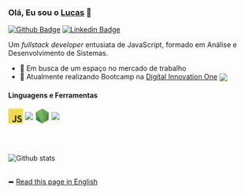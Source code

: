 ### Olá, Eu sou o [Lucas](https://www.linkedin.com/in/lucascrypt)  👋
[![Github Badge](https://img.shields.io/badge/-Github-000?style=flat-square&logo=Github&logoColor=white&link=https://github.com/lucascrypt)](https://github.com/lucascrypt)
[![Linkedin Badge](https://img.shields.io/badge/-LinkedIn-blue?style=flat-square&logo=Linkedin&logoColor=white&link=https://www.linkedin.com/in/lucascrypt//)](https://www.linkedin.com/in/lucascrypt/)

Um *fullstack developer* entusiata de JavaScript, formado em Análise e Desenvolvimento de Sistemas.

- 🔭 Em busca de um espaço no mercado de trabalho
- 🌱 Atualmente realizando Bootcamp na [Digital Innovation One](https://web.digitalinnovation.one/) <img src="https://hermes.digitalinnovation.one/site/images/logo-footer.png" height = 25 align="center"/>

#### Linguagens e Ferramentas
 <img  src="https://raw.githubusercontent.com/github/explore/80688e429a7d4ef2fca1e82350fe8e3517d3494d/topics/javascript/javascript.png" height = 30 align="center"/> <img  src="https://upload.wikimedia.org/wikipedia/commons/thumb/a/a7/React-icon.svg/512px-React-icon.svg.png"  height = 30 align="center"/> <img src="https://raw.githubusercontent.com/github/explore/80688e429a7d4ef2fca1e82350fe8e3517d3494d/topics/nodejs/nodejs.png" height = 30 align="center"/>
 <img src="https://cdn.jsdelivr.net/gh/devicons/devicon/icons/laravel/laravel-plain.svg" height = 30 align="center" />

 
 
<br>
</br>




![Github stats](https://github-readme-stats.vercel.app/api?username=lucascrypt&show_icons=true&theme=dracula)
 <br>
 </br>
 

 ➥ [Read this page in English](https://github.com/lucascrypt/lucascrypt/blob/main/README-en.md) 


